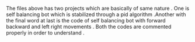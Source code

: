 The files above has two projects which are basically of same nature . One is self balancing bot which is stabilized through a pid algorithm .Another with the final word at last is the code of self balancing bot with forward backward and left right movements . Both the codes are commented properly in order to understand .
